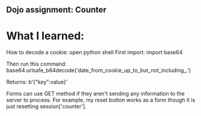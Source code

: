 ## Dojo assignment: Counter

# What I learned:
How to decode a cookie:
open python shell
First import:
import base64

Then run this command:
base64.urlsafe_b64decode('date_from_cookie_up_to_but_not_including_.')

Returns:
b'{"key":value}'

Forms can use GET method if they aren't sending any information to the server to process. For example, my reset button works as a form though it is just resetting session['counter'].